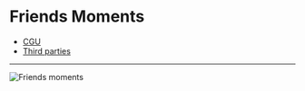 # Friends Moments

* [CGU](doc/CGU.md)
* [Third parties](doc/ThirdParties.md)

----

![Friends moments](friendsmoments.jpg)
